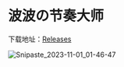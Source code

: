 # 波波の节奏大师

下载地址：[Releases](https://github.com/MoyuScript/PolPotKillingRhythm/releases)

![Snipaste_2023-11-01_01-46-47](https://github.com/MoyuScript/PolPotKillingRhythm/assets/45550579/fa8dc4c5-1976-4978-b6e3-cb7245cf38ba)

